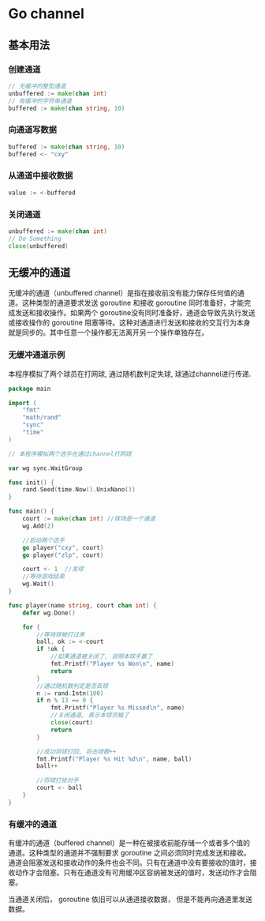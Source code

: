 # Go channel
## 基本用法
### 创建通道
``` go
// 无缓冲的整型通道
unbuffered := make(chan int)
// 有缓冲的字符串通道
buffered := make(chan string, 10)
```

### 向通道写数据
``` go
buffered := make(chan string, 10)
buffered <- "cxy"
```

### 从通道中接收数据
``` go
value := <-buffered
```

### 关闭通道
``` go
unbuffered := make(chan int)
// Do Something
close(unbuffered)
```
## 无缓冲的通道
无缓冲的通道（unbuffered channel）是指在接收前没有能力保存任何值的通道。这种类型的通道要求发送 goroutine 和接收 goroutine 同时准备好，才能完成发送和接收操作。如果两个 goroutine没有同时准备好，通道会导致先执行发送或接收操作的 goroutine 阻塞等待。这种对通道进行发送和接收的交互行为本身就是同步的。其中任意一个操作都无法离开另一个操作单独存在。

### 无缓冲通道示例
本程序模拟了两个球员在打网球, 通过随机数判定失球, 球通过channel进行传递.
``` go
package main

import (
    "fmt"
	"math/rand"
	"sync"
	"time"
)

// 本程序模拟两个选手在通过channel打网球

var wg sync.WaitGroup

func init() {
	rand.Seed(time.Now().UnixNano())
}

func main() {
	court := make(chan int)	//球场是一个通道
	wg.Add(2)

	//启动两个选手
	go player("cxy", court)
	go player("zlp", court)

	court <- 1	//发球
	//等待游戏结束
	wg.Wait()
}

func player(name string, court chan int) {
	defer wg.Done()

	for {
		//等待球被打过来
		ball, ok := <-court
		if !ok {
			//如果通道被关闭了, 说明本球手赢了
			fmt.Printf("Player %s Won\n", name)
			return
		}
		//通过随机数判定是否丢球
		n := rand.Intn(100)
		if n % 13 == 0 {
			fmt.Printf("Player %s Missed\n", name)
			//关闭通道, 表示本球员输了
			close(court)
			return
		}

		//成功将球打回, 将击球数++
		fmt.Printf("Player %s Hit %d\n", name, ball)
		ball++

		//将球打给对手
		court <- ball
	}
}

```

### 有缓冲的通道

有缓冲的通道（buffered channel）是一种在被接收前能存储一个或者多个值的通道。这种类型的通道并不强制要求 goroutine 之间必须同时完成发送和接收。通道会阻塞发送和接收动作的条件也会不同。只有在通道中没有要接收的值时，接收动作才会阻塞。只有在通道没有可用缓冲区容纳被发送的值时，发送动作才会阻塞。

当通道关闭后， goroutine 依旧可以从通道接收数据，
但是不能再向通道里发送数据。
